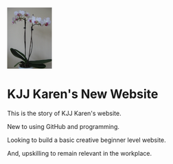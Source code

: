 <!DOCTYPE html>
<html>
<head>
</head>
<body>
<br>
<img src="orchid.jpg" alt="pic of an orchid" width="104" height="142">
<h1>KJJ Karen's New Website</h1>
<p>This is the story of KJJ Karen's website.</p>
<p>New to using GitHub and programming.</p>
<p>Looking to build a basic creative beginner level website.</p>
<p>And, upskilling to remain relevant in the workplace.</p>
<br>
</body>
</html>
